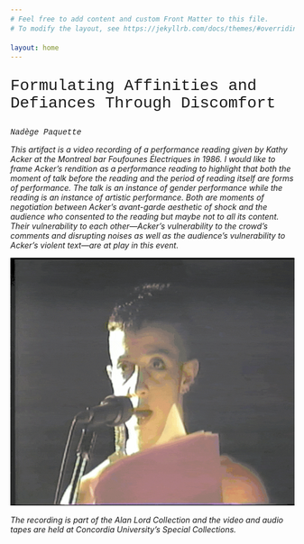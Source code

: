 ```yaml
---
# Feel free to add content and custom Front Matter to this file.
# To modify the layout, see https://jekyllrb.com/docs/themes/#overriding-theme-defaults

layout: home
---
```

<p style="font-family:'courier'; font-size: 2em">Formulating Affinities and Defiances Through Discomfort</p>
<p style="font-family:'courier'; font-size: 1em"><i>Nadège Paquette<i/></p>

<p>This artifact is a video recording of a performance reading given by Kathy Acker at the Montreal bar Foufounes Électriques in 1986. I would like to frame Acker’s rendition as a performance reading to highlight that both the moment of talk before the reading and the period of reading itself are forms of performance. The talk is an instance of gender performance while the reading is an instance of artistic performance. Both are moments of negotiation between Acker’s avant-garde aesthetic of shock and the audience who consented to the reading but maybe not to all its content. Their vulnerability to each other—Acker’s vulnerability to the crowd’s comments and disrupting noises as well as the audience’s vulnerability to Acker’s violent text—are at play in this event.</p>

<img src="ezgif.com-gif-maker.gif" alt="Kathy Acker" max-width="600" height="440"> 

<p>The recording is part of the Alan Lord Collection and the video and audio tapes are held at Concordia University’s Special Collections.</p>
